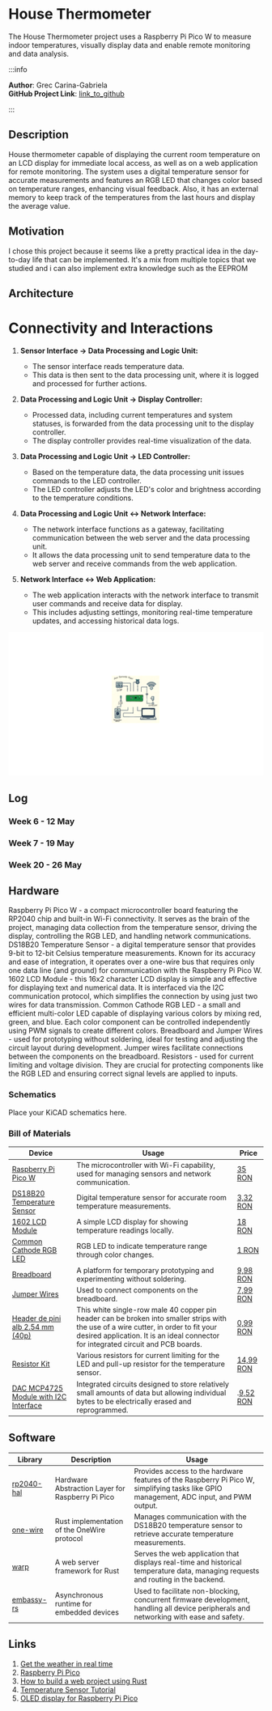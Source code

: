 # House Thermometer

The House Thermometer project uses a Raspberry Pi Pico W to measure indoor temperatures, visually display data and enable remote monitoring and data analysis.

:::info 

**Author**: Grec Carina-Gabriela \
**GitHub Project Link**: [link_to_github](https://github.com/UPB-FILS-MA/project-carinagrec)

:::

## Description

House thermometer capable of displaying the current room temperature on an LCD display for immediate local access, as well as on a web application for remote monitoring. The system uses a digital temperature sensor for accurate measurements and features an RGB LED that changes color based on temperature ranges, enhancing visual feedback. Also, it has an external memory to keep track of the temperatures from the last hours and display the average value. 

## Motivation

I chose this project because it seems like a pretty practical idea in the day-to-day life that can be implemented. It's a mix from multiple topics that we studied and i can also implement extra knowledge such as the EEPROM

## Architecture 

# Connectivity and Interactions

1. **Sensor Interface → Data Processing and Logic Unit:**
   - The sensor interface reads temperature data.
   - This data is then sent to the data processing unit, where it is logged and processed for further actions.

2. **Data Processing and Logic Unit → Display Controller:**
   - Processed data, including current temperatures and system statuses, is forwarded from the data processing unit to the display controller.
   - The display controller provides real-time visualization of the data.

3. **Data Processing and Logic Unit → LED Controller:**
   - Based on the temperature data, the data processing unit issues commands to the LED controller.
   - The LED controller adjusts the LED's color and brightness according to the temperature conditions.

4. **Data Processing and Logic Unit ↔ Network Interface:**
   - The network interface functions as a gateway, facilitating communication between the web server and the data processing unit.
   - It allows the data processing unit to send temperature data to the web server and receive commands from the web application.

5. **Network Interface ↔ Web Application:**
   - The web application interacts with the network interface to transmit user commands and receive data for display.
   - This includes adjusting settings, monitoring real-time temperature updates, and accessing historical data logs.


![Architecture](architecture.png)

## Log

<!-- write every week your progress here -->

### Week 6 - 12 May

### Week 7 - 19 May

### Week 20 - 26 May

## Hardware

Raspberry Pi Pico W - a compact microcontroller board featuring the RP2040 chip and built-in Wi-Fi connectivity. It serves as the brain of the project, managing data collection from the temperature sensor, driving the display, controlling the RGB LED, and handling network communications.
DS18B20 Temperature Sensor - a digital temperature sensor that provides 9-bit to 12-bit Celsius temperature measurements. Known for its accuracy and ease of integration, it operates over a one-wire bus that requires only one data line (and ground) for communication with the Raspberry Pi Pico W.
1602 LCD Module - this 16x2 character LCD display is simple and effective for displaying text and numerical data. It is interfaced via the I2C communication protocol, which simplifies the connection by using just two wires for data transmission.
Common Cathode RGB LED - a small and efficient multi-color LED capable of displaying various colors by mixing red, green, and blue. Each color component can be controlled independently using PWM signals to create different colors.
Breadboard and Jumper Wires - used for prototyping without soldering, ideal for testing and adjusting the circuit layout during development. Jumper wires facilitate connections between the components on the breadboard.
Resistors - used for current limiting and voltage division. They are crucial for protecting components like the RGB LED and ensuring correct signal levels are applied to inputs.


### Schematics

Place your KiCAD schematics here.

### Bill of Materials

<!-- Fill out this table with all the hardware components that you might need.

The format is 
```
| [Device](link://to/device) | This is used ... | [price](link://to/store) |

```

-->

| Device | Usage | Price |
|--------|-------|-------|
| [Raspberry Pi Pico W](https://www.raspberrypi.com/documentation/microcontrollers/raspberry-pi-pico.html) | The microcontroller with Wi-Fi capability, used for managing sensors and network communication. | [35 RON](https://www.optimusdigital.ro/en/raspberry-pi-boards/12394-raspberry-pi-pico-w.html) |
| [DS18B20 Temperature Sensor](https://www.alldatasheet.com/view.jsp?Searchword=Ds18b20%20datasheet&gad_source=1&gclid=Cj0KCQjwudexBhDKARIsAI-GWYVUHqUtnoJCOwvXEnXHKXTR3qZre8D3MO_ehf0MTlAIB7ETcrZeTXIaArlOEALw_wcB)| Digital temperature sensor for accurate room temperature measurements. | [3,32 RON](https://www.optimusdigital.ro/en/sensors/1465-ds18b20-temperature-sensor-to-92.html) |
| [1602 LCD Module](https://www.waveshare.com/datasheet/LCD_en_PDF/LCD1602.pdf) | A simple LCD display for showing temperature readings locally. | [18 RON](https://www.optimusdigital.ro/ro/optoelectronice-lcd-uri/62-lcd-1602-cu-interfata-i2c-si-backlight-galben-verde.html) |
| [Common Cathode RGB LED](https://randomnerdtutorials.com/electronics-basics-how-do-rgb-leds-work/) | RGB LED to indicate temperature range through color changes. | [1 RON](https://www.optimusdigital.ro/en/leds/483-rgb-led-common-cathode.html) |
| [Breadboard](https://en.wikipedia.org/wiki/Breadboard) | A platform for temporary prototyping and experimenting without soldering. | [9,98 RON](https://www.optimusdigital.ro/en/breadboards/8-breadboard-hq-830-points.html?search_query=breadboard&results=413) |
| [Jumper Wires](https://en.wikipedia.org/wiki/Jump_wire) | Used to connect components on the breadboard. | [7,99 RON](https://www.optimusdigital.ro/en/wires-with-connectors/12-breadboard-jumper-wire-set.html?search_query=Jumper+Wires&results=100) |
| [Header de pini alb 2.54 mm (40p)](https://en.wikipedia.org/wiki/Pin_header) | This white single-row male 40 copper pin header can be broken into smaller strips with the use of a wire cutter, in order to fit your desired application. It is an ideal connector for integrated circuit and PCB boards. | [0,99 RON](https://www.optimusdigital.ro/ro/componente-electronice-headere-de-pini/463-header-de-pini-alb-254-mm-40p.html?search_query=headere+pini&results=216) |
| [Resistor Kit](https://en.wikipedia.org/wiki/Resistor) | Various resistors for current limiting for the LED and pull-up resistor for the temperature sensor. | [14,99 RON](https://www.optimusdigital.ro/en/resistors/10928-250-pcs-plusivo-resistor-kit.html?search_query=Resistor+Kit&results=42) |
| [DAC MCP4725 Module with I2C Interface](https://www.alldatasheet.com/view.jsp?Searchword=Mcp4725%20datasheet&gad_source=1&gclid=Cj0KCQjwudexBhDKARIsAI-GWYUenyA7lMcPWmrcVCqC1cvBR28NL38MnpyoS-Zzmi6TfeupLiwyvnMaAncYEALw_wcB) | Integrated circuits designed to store relatively small amounts of data but allowing individual bytes to be electrically erased and reprogrammed. | .[9,52 RON](https://www.optimusdigital.ro/en/others/1327-dac-mcp4725-module-with-i2c-interface.html?search_query=eeprom&results=101)



## Software

| Library | Description | Usage |
|---------|-------------|-------|
| [rp2040-hal](https://github.com/rp-rs/rp-hal) | Hardware Abstraction Layer for Raspberry Pi Pico | Provides access to the hardware features of the Raspberry Pi Pico W, simplifying tasks like GPIO management, ADC input, and PWM output. |
| [one-wire](https://github.com/rust-embedded-community/rust-onewire) | Rust implementation of the OneWire protocol | Manages communication with the DS18B20 temperature sensor to retrieve accurate temperature measurements. |
| [warp](https://github.com/seanmonstar/warp) | A web server framework for Rust | Serves the web application that displays real-time and historical temperature data, managing requests and routing in the backend. |
| [embassy-rs](https://github.com/embassy-rs/embassy) | Asynchronous runtime for embedded devices | Used to facilitate non-blocking, concurrent firmware development, handling all device peripherals and networking with ease and safety. |


## Links

<!-- Add a few links that inspired you and that you think you will use for your project -->

1. [Get the weather in real time](https://hackaday.io/project/190692-wow-enjoy-the-current-weather-with-picassos-pai/log/217890-complete)
2. [Raspberry Pi Pico](https://www.raspberrypi.com/documentation/microcontrollers/raspberry-pi-pico.html)
3. [How to build a web project using Rust](https://www.arewewebyet.org/)
4. [Temperature Sensor Tutorial](https://www.youtube.com/watch?v=aEnS0-Jy2vE)
5. [OLED display for Raspberry Pi Pico](https://www.tomshardware.com/how-to/oled-display-raspberry-pi-pico)

